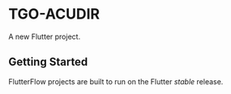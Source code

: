# TGO-ACUDIR

A new Flutter project.

## Getting Started

FlutterFlow projects are built to run on the Flutter _stable_ release.
